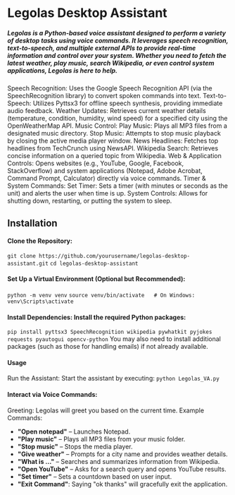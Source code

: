 # Legolas Desktop Assistant
##### Legolas is a Python-based voice assistant designed to perform a variety of desktop tasks using voice commands. It leverages speech recognition, text-to-speech, and multiple external APIs to provide real-time information and control over your system. Whether you need to fetch the latest weather, play music, search Wikipedia, or even control system applications, Legolas is here to help.

Speech Recognition: Uses the Google Speech Recognition API (via the SpeechRecognition library) to convert spoken commands into text.
Text-to-Speech: Utilizes Pyttsx3 for offline speech synthesis, providing immediate audio feedback.
Weather Updates: Retrieves current weather details (temperature, condition, humidity, wind speed) for a specified city using the OpenWeatherMap API.
Music Control:
Play Music: Plays all MP3 files from a designated music directory.
Stop Music: Attempts to stop music playback by closing the active media player window.
News Headlines: Fetches top headlines from TechCrunch using NewsAPI.
Wikipedia Search: Retrieves concise information on a queried topic from Wikipedia.
Web & Application Controls: Opens websites (e.g., YouTube, Google, Facebook, StackOverflow) and system applications (Notepad, Adobe Acrobat, Command Prompt, Calculator) directly via voice commands.
Timer & System Commands:
Set Timer: Sets a timer (with minutes or seconds as the unit) and alerts the user when time is up.
System Controls: Allows for shutting down, restarting, or putting the system to sleep.

## Installation
#### Clone the Repository:
```git clone https://github.com/yourusername/legolas-desktop-assistant.git```
```cd legolas-desktop-assistant```

#### Set Up a Virtual Environment (Optional but Recommended):
```python -m venv venv```
```source venv/bin/activate   # On Windows: venv\Scripts\activate```

#### Install Dependencies: Install the required Python packages:
```pip install pyttsx3 SpeechRecognition wikipedia pywhatkit pyjokes requests pyautogui opencv-python```
You may also need to install additional packages (such as those for handling emails) if not already available.

#### Usage
Run the Assistant: Start the assistant by executing:
```python Legolas_VA.py```

#### Interact via Voice Commands:
Greeting: Legolas will greet you based on the current time.
Example Commands:
- **"Open notepad"** – Launches Notepad.
- **"Play music"** – Plays all MP3 files from your music folder.
- **"Stop music"** – Stops the media player.
- **"Give weather"** – Prompts for a city name and provides weather details.
- **"What is ..."** – Searches and summarizes information from Wikipedia.
- **"Open YouTube"** – Asks for a search query and opens YouTube results.
- **"Set timer"** – Sets a countdown based on user input.
- **"Exit Command"**: Saying "ok thanks" will gracefully exit the application.
